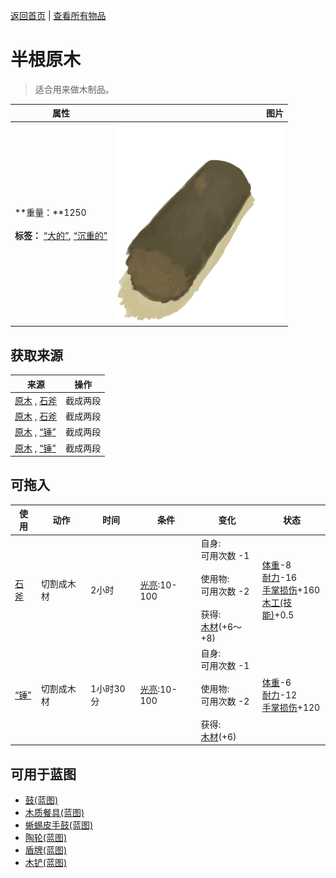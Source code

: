 [返回首页](index.md)   |  [查看所有物品](object.md)
# 半根原木  
> 适合用来做木制品。  
  
  属性  |   图片   
 ----  |  ----:   
 **重量：**1250<br><br>**标签：**	[“大的”](tag_Large.md), [“沉重的”](tag_Heavy.md)  |  ![](Sprite/HalfLog.png)   
  
## 获取来源  
来源  |  操作  
----  |  ----  
[原木](Log.md) , [石斧](StoneAxe.md)  |  截成两段  
[原木](Log.md) , [石斧](StoneAxe.md)  |  截成两段  
[原木](Log.md) , [“锤”](tag_Axe.md)  |  截成两段  
[原木](Log.md) , [“锤”](tag_Axe.md)  |  截成两段  
## 可拖入  
使用  |  动作  |  时间  |  条件  |  变化  |  状态  
----  |  ----  |  ----  |  ----  |  ----  |  ----  
[石斧](StoneAxe.md)  |  切割成木材  |  2小时  |  [光亮](Light.md):10-100  |  自身:<br>可用次数  -1<br><br>使用物:<br>可用次数  -2<br><br>获得:<br>[木材](Wood.md)(+6～+8)<br>  |  [体重](Weight.md)-8<br>[耐力](Stamina.md)-16<br>[手掌损伤](HandDamage.md)+160<br>[木工(技能)](Skill_Woodworking.md)+0.5  
[“锤”](tag_Axe.md)  |  切割成木材  |  1小时30分  |  [光亮](Light.md):10-100  |  自身:<br>可用次数  -1<br><br>使用物:<br>可用次数  -2<br><br>获得:<br>[木材](Wood.md)(+6)<br>  |  [体重](Weight.md)-6<br>[耐力](Stamina.md)-12<br>[手掌损伤](HandDamage.md)+120  
## 可用于蓝图  
- [鼓(蓝图)](Bp_Drum.md)  
- [木质餐具(蓝图)](Bp_EatingUtensilsWooden.md)  
- [蜥蜴皮手鼓(蓝图)](Bp_LizardDrum.md)  
- [陶轮(蓝图)](Bp_PotteryWheel.md)  
- [盾牌(蓝图)](Bp_Shield.md)  
- [木铲(蓝图)](Bp_WoodenShovel.md)  
  
  
